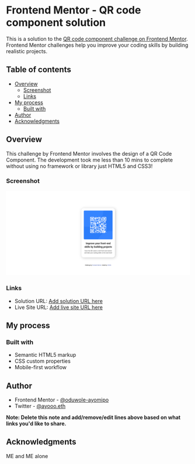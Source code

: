 # Frontend Mentor - QR code component solution

This is a solution to the [QR code component challenge on Frontend Mentor](https://www.frontendmentor.io/challenges/qr-code-component-iux_sIO_H). Frontend Mentor challenges help you improve your coding skills by building realistic projects. 

## Table of contents

- [Overview](#overview)
  - [Screenshot](#screenshot)
  - [Links](#links)
- [My process](#my-process)
  - [Built with](#built-with)
- [Author](#author)
- [Acknowledgments](#acknowledgments)


## Overview
This challenge by Frontend Mentor involves the design of a QR Code Component. The development took me less than 10 mins to complete without using no framework or library just HTML5 and CSS3!

### Screenshot
![](https://github.com/oduwole-ayomipo/ayooo-qr-component/blob/main/qr-code-component-main/screenshot.png)


### Links

- Solution URL: [Add solution URL here](https://github.com/oduwole-ayomipo/ayooo-qr-component)
- Live Site URL: [Add live site URL here](https://https://ayooo-qr-component.netlify.app/)

## My process

### Built with

- Semantic HTML5 markup
- CSS custom properties
- Mobile-first workflow


## Author

- Frontend Mentor - [@oduwole-ayomipo](https://www.frontendmentor.io/profile/oduwole-ayomipo)
- Twitter - [@ayooo.eth](https://www.twitter.com/ayooo.eth)

**Note: Delete this note and add/remove/edit lines above based on what links you'd like to share.**

## Acknowledgments

ME and ME alone
